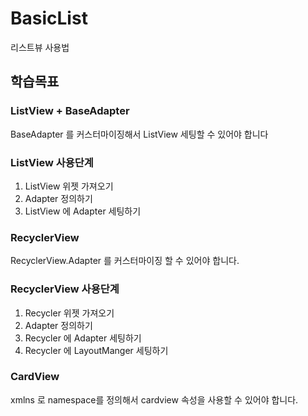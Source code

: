 # BasicList
리스트뷰 사용법
## 학습목표
### ListView + BaseAdapter

BaseAdapter 를 커스터마이징해서 ListView 세팅할 수 있어야 합니다

### ListView 사용단계

1. ListView 위젯 가져오기
2. Adapter 정의하기
3. ListView 에 Adapter 세팅하기

### RecyclerView

RecyclerView.Adapter 를 커스터마이징 할 수 있어야 합니다.

### RecyclerView 사용단계

1. Recycler 위젯 가져오기
2. Adapter 정의하기
3. Recycler 에 Adapter 세팅하기
4. Recycler 에 LayoutManger 세팅하기

### CardView

xmlns 로 namespace를 정의해서 cardview 속성을 사용할 수 있어야 합니다.